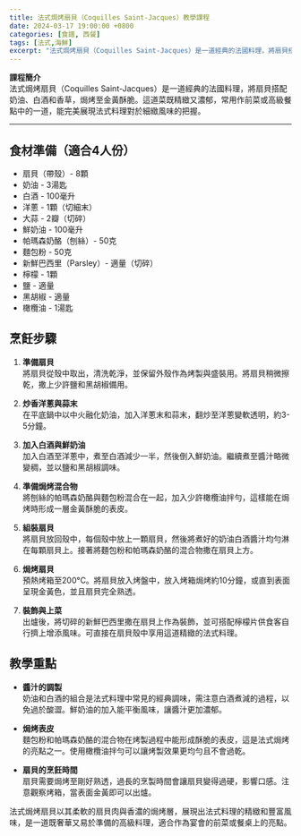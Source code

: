 ```yaml
---
title: 法式焗烤扇貝（Coquilles Saint-Jacques）教學課程
date: 2024-03-17 19:00:00 +0800
categories: [食譜, 西餐]
tags: [法式,海鮮] 
excerpt: "法式焗烤扇貝（Coquilles Saint-Jacques）是一道經典的法國料理，將扇貝搭配奶油、白酒和香草，焗烤至金黃酥脆。這道菜既精緻又濃郁，常用作前菜或高級餐點中的一道，能完美展現法式料理對於細緻風味的把握"
---
```


**課程簡介**  
法式焗烤扇貝（Coquilles Saint-Jacques）是一道經典的法國料理，將扇貝搭配奶油、白酒和香草，焗烤至金黃酥脆。這道菜既精緻又濃郁，常用作前菜或高級餐點中的一道，能完美展現法式料理對於細緻風味的把握。

---

## 食材準備（適合4人份）

- 扇貝（帶殼）- 8顆  
- 奶油 - 3湯匙  
- 白酒 - 100毫升  
- 洋蔥 - 1顆（切細末）  
- 大蒜 - 2瓣（切碎）  
- 鮮奶油 - 100毫升  
- 帕瑪森奶酪（刨絲）- 50克  
- 麵包粉 - 50克  
- 新鮮巴西里（Parsley）- 適量（切碎）  
- 檸檬 - 1顆  
- 鹽 - 適量  
- 黑胡椒 - 適量  
- 橄欖油 - 1湯匙

## 烹飪步驟

1. **準備扇貝**  
   將扇貝從殼中取出，清洗乾淨，並保留外殼作為烤製與盛裝用。將扇貝稍微擦乾，撒上少許鹽和黑胡椒備用。

2. **炒香洋蔥與蒜末**  
   在平底鍋中以中火融化奶油，加入洋蔥末和蒜末，翻炒至洋蔥變軟透明，約3-5分鐘。

3. **加入白酒與鮮奶油**  
   加入白酒至洋蔥中，煮至白酒減少一半，然後倒入鮮奶油。繼續煮至醬汁略微變稠，並以鹽和黑胡椒調味。

4. **準備焗烤混合物**  
   將刨絲的帕瑪森奶酪與麵包粉混合在一起，加入少許橄欖油拌勻，這樣能在焗烤時形成一層金黃酥脆的表皮。

5. **組裝扇貝**  
   將扇貝放回殼中，每個殼中放上一顆扇貝，然後將煮好的奶油白酒醬汁均勻淋在每顆扇貝上。接著將麵包粉和帕瑪森奶酪的混合物撒在扇貝上方。

6. **焗烤扇貝**  
   預熱烤箱至200°C。將扇貝放入烤盤中，放入烤箱焗烤約10分鐘，或直到表面呈現金黃色，並且扇貝完全熟透。

7. **裝飾與上菜**  
   出爐後，將切碎的新鮮巴西里撒在扇貝上作為裝飾，並可搭配檸檬片供食客自行擠上增添風味。可直接在扇貝殼中享用這道精緻的法式料理。

## 教學重點

- **醬汁的調製**  
  奶油和白酒的組合是法式料理中常見的經典調味，需注意白酒煮減的過程，以免過於酸澀。鮮奶油的加入能平衡風味，讓醬汁更加濃郁。

- **焗烤表皮**  
  麵包粉和帕瑪森奶酪的混合物在烤製過程中能形成酥脆的表皮，這是法式焗烤的亮點之一。使用橄欖油拌勻可以讓烤製效果更均勻且不會過乾。

- **扇貝的烹飪時間**  
  扇貝需要焗烤至剛好熟透，過長的烹製時間會讓扇貝變得過硬，影響口感。注意觀察烤箱，當表面金黃即可以出爐。

法式焗烤扇貝以其柔軟的扇貝肉與香濃的焗烤層，展現出法式料理的精緻和豐富風味，是一道既奢華又易於準備的高級料理，適合作為宴會的前菜或餐桌上的亮點。
